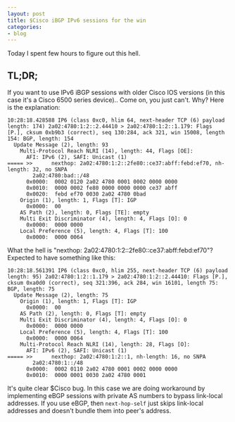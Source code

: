 ```yaml
---
layout: post
title: $Cisco iBGP IPv6 sessions for the win
categories:
- blog
---
```


Today I spent few hours to figure out this hell. 

## TL;DR;

If you want to use IPv6 iBGP sessions with older Cisco IOS versions (in this case it's a Cisco 6500 series device).. Come on, you just can't. Why? Here is the explanation:

```
10:28:18.428588 IP6 (class 0xc0, hlim 64, next-header TCP (6) payload length: 174) 2a02:4780:1:2::2.44410 > 2a02:4780:1:2::1.179: Flags [P.], cksum 0xb9b3 (correct), seq 130:284, ack 321, win 15008, length 154: BGP, length: 154
  Update Message (2), length: 93
    Multi-Protocol Reach NLRI (14), length: 44, Flags [OE]:
      AFI: IPv6 (2), SAFI: Unicast (1)
===== >>      nexthop: 2a02:4780:1:2::2fe80::ce37:abff:febd:ef70, nh-length: 32, no SNPA
        2a02:4780:bad::/48
      0x0000:  0002 0120 2a02 4780 0001 0002 0000 0000
      0x0010:  0000 0002 fe80 0000 0000 0000 ce37 abff
      0x0020:  febd ef70 0030 2a02 4780 0bad
    Origin (1), length: 1, Flags [T]: IGP
      0x0000:  00
    AS Path (2), length: 0, Flags [TE]: empty
    Multi Exit Discriminator (4), length: 4, Flags [O]: 0
      0x0000:  0000 0000
    Local Preference (5), length: 4, Flags [T]: 100
      0x0000:  0000 0064
```

What the hell is "nexthop: 2a02:4780:1:2::2fe80::ce37:abff:febd:ef70"? Expected to have something like this:

```
10:28:18.561391 IP6 (class 0xc0, hlim 255, next-header TCP (6) payload length: 95) 2a02:4780:1:2::1.179 > 2a02:4780:1:2::2.44410: Flags [P.], cksum 0xa0d0 (correct), seq 321:396, ack 284, win 16101, length 75: BGP, length: 75
  Update Message (2), length: 75
    Origin (1), length: 1, Flags [T]: IGP
      0x0000:  00
    AS Path (2), length: 0, Flags [T]: empty
    Multi Exit Discriminator (4), length: 4, Flags [O]: 0
      0x0000:  0000 0000
    Local Preference (5), length: 4, Flags [T]: 100
      0x0000:  0000 0064
    Multi-Protocol Reach NLRI (14), length: 28, Flags [O]:
      AFI: IPv6 (2), SAFI: Unicast (1)
===== >>      nexthop: 2a02:4780:1:2::1, nh-length: 16, no SNPA
        2a02:4780:1::/48
      0x0000:  0002 0110 2a02 4780 0001 0002 0000 0000
      0x0010:  0000 0001 0030 2a02 4780 0001
```

It's quite clear $Cisco bug. In this case we are doing workaround by implementing eBGP sessions with private AS numbers to bypass link-local addresses. If you use eBGP, then `next-hop-self` just skips link-local addresses and doesn't bundle them into peer's address.

